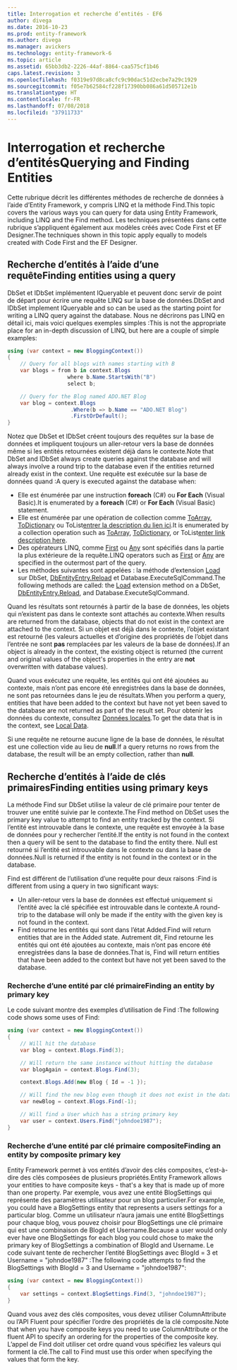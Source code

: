 ```yaml
---
title: Interrogation et recherche d’entités - EF6
author: divega
ms.date: 2016-10-23
ms.prod: entity-framework
ms.author: divega
ms.manager: avickers
ms.technology: entity-framework-6
ms.topic: article
ms.assetid: 65bb3db2-2226-44af-8864-caa575cf1b46
caps.latest.revision: 3
ms.openlocfilehash: f0319e97d8ca8cfc9c90dac51d2ecbe7a29c1929
ms.sourcegitcommit: f05e7b62584cf228f17390bb086a61d505712e1b
ms.translationtype: HT
ms.contentlocale: fr-FR
ms.lasthandoff: 07/08/2018
ms.locfileid: "37911733"
---
```

# <a name="querying-and-finding-entities"></a><span data-ttu-id="04e65-102">Interrogation et recherche d’entités</span><span class="sxs-lookup"><span data-stu-id="04e65-102">Querying and Finding Entities</span></span>
<span data-ttu-id="04e65-103">Cette rubrique décrit les différentes méthodes de recherche de données à l’aide d’Entity Framework, y compris LINQ et la méthode Find.</span><span class="sxs-lookup"><span data-stu-id="04e65-103">This topic covers the various ways you can query for data using Entity Framework, including LINQ and the Find method.</span></span> <span data-ttu-id="04e65-104">Les techniques présentées dans cette rubrique s’appliquent également aux modèles créés avec Code First et EF Designer.</span><span class="sxs-lookup"><span data-stu-id="04e65-104">The techniques shown in this topic apply equally to models created with Code First and the EF Designer.</span></span>  

## <a name="finding-entities-using-a-query"></a><span data-ttu-id="04e65-105">Recherche d’entités à l’aide d’une requête</span><span class="sxs-lookup"><span data-stu-id="04e65-105">Finding entities using a query</span></span>  

<span data-ttu-id="04e65-106">DbSet et IDbSet implémentent IQueryable et peuvent donc servir de point de départ pour écrire une requête LINQ sur la base de données.</span><span class="sxs-lookup"><span data-stu-id="04e65-106">DbSet and IDbSet implement IQueryable and so can be used as the starting point for writing a LINQ query against the database.</span></span> <span data-ttu-id="04e65-107">Nous ne décrirons pas LINQ en détail ici, mais voici quelques exemples simples :</span><span class="sxs-lookup"><span data-stu-id="04e65-107">This is not the appropriate place for an in-depth discussion of LINQ, but here are a couple of simple examples:</span></span>  

``` csharp
using (var context = new BloggingContext())
{
    // Query for all blogs with names starting with B
    var blogs = from b in context.Blogs
                   where b.Name.StartsWith("B")
                   select b;

    // Query for the Blog named ADO.NET Blog
    var blog = context.Blogs
                    .Where(b => b.Name == "ADO.NET Blog")
                    .FirstOrDefault();
}
```  

<span data-ttu-id="04e65-108">Notez que DbSet et IDbSet créent toujours des requêtes sur la base de données et impliquent toujours un aller-retour vers la base de données même si les entités retournées existent déjà dans le contexte.</span><span class="sxs-lookup"><span data-stu-id="04e65-108">Note that DbSet and IDbSet always create queries against the database and will always involve a round trip to the database even if the entities returned already exist in the context.</span></span> <span data-ttu-id="04e65-109">Une requête est exécutée sur la base de données quand :</span><span class="sxs-lookup"><span data-stu-id="04e65-109">A query is executed against the database when:</span></span>  

- <span data-ttu-id="04e65-110">Elle est énumérée par une instruction **foreach** (C#) ou **For Each** (Visual Basic).</span><span class="sxs-lookup"><span data-stu-id="04e65-110">It is enumerated by a **foreach** (C#) or **For Each** (Visual Basic) statement.</span></span>  
- <span data-ttu-id="04e65-111">Elle est énumérée par une opération de collection comme [ToArray](https://msdn.microsoft.com/library/bb298736), [ToDictionary](https://msdn.microsoft.com/library/system.linq.enumerable.todictionary) ou ToList[entrer la description du lien ici](https://msdn.microsoft.com/library/bb342261).</span><span class="sxs-lookup"><span data-stu-id="04e65-111">It is enumerated by a collection operation such as [ToArray](https://msdn.microsoft.com/library/bb298736), [ToDictionary](https://msdn.microsoft.com/library/system.linq.enumerable.todictionary), or ToList[enter link description here](https://msdn.microsoft.com/library/bb342261).</span></span>  
- <span data-ttu-id="04e65-112">Des opérateurs LINQ, comme [First](https://msdn.microsoft.com/library/bb291976) ou [Any](https://msdn.microsoft.com/library/bb337697) sont spécifiés dans la partie la plus extérieure de la requête.</span><span class="sxs-lookup"><span data-stu-id="04e65-112">LINQ operators such as [First](https://msdn.microsoft.com/library/bb291976) or [Any](https://msdn.microsoft.com/library/bb337697) are specified in the outermost part of the query.</span></span>  
- <span data-ttu-id="04e65-113">Les méthodes suivantes sont appelées : la méthode d’extension [Load](https://msdn.microsoft.com/library/system.data.entity.dbextensions.load) sur DbSet, [DbEntityEntry.Reload](https://msdn.microsoft.com/library/system.data.entity.infrastructure.dbentityentry.reload.aspx) et Database.ExecuteSqlCommand.</span><span class="sxs-lookup"><span data-stu-id="04e65-113">The following methods are called: the [Load](https://msdn.microsoft.com/library/system.data.entity.dbextensions.load) extension method on a DbSet, [DbEntityEntry.Reload](https://msdn.microsoft.com/library/system.data.entity.infrastructure.dbentityentry.reload.aspx), and Database.ExecuteSqlCommand.</span></span>  

<span data-ttu-id="04e65-114">Quand les résultats sont retournés à partir de la base de données, les objets qui n’existent pas dans le contexte sont attachés au contexte.</span><span class="sxs-lookup"><span data-stu-id="04e65-114">When results are returned from the database, objects that do not exist in the context are attached to the context.</span></span> <span data-ttu-id="04e65-115">Si un objet est déjà dans le contexte, l’objet existant est retourné (les valeurs actuelles et d’origine des propriétés de l’objet dans l’entrée ne sont **pas** remplacées par les valeurs de la base de données).</span><span class="sxs-lookup"><span data-stu-id="04e65-115">If an object is already in the context, the existing object is returned (the current and original values of the object's properties in the entry are **not** overwritten with database values).</span></span>  

<span data-ttu-id="04e65-116">Quand vous exécutez une requête, les entités qui ont été ajoutées au contexte, mais n’ont pas encore été enregistrées dans la base de données, ne sont pas retournées dans le jeu de résultats.</span><span class="sxs-lookup"><span data-stu-id="04e65-116">When you perform a query, entities that have been added to the context but have not yet been saved to the database are not returned as part of the result set.</span></span> <span data-ttu-id="04e65-117">Pour obtenir les données du contexte, consultez [Données locales](~/ef6/querying/local-data.md).</span><span class="sxs-lookup"><span data-stu-id="04e65-117">To get the data that is in the context, see [Local Data](~/ef6/querying/local-data.md).</span></span>  

<span data-ttu-id="04e65-118">Si une requête ne retourne aucune ligne de la base de données, le résultat est une collection vide au lieu de **null**.</span><span class="sxs-lookup"><span data-stu-id="04e65-118">If a query returns no rows from the database, the result will be an empty collection, rather than **null**.</span></span>  

## <a name="finding-entities-using-primary-keys"></a><span data-ttu-id="04e65-119">Recherche d’entités à l’aide de clés primaires</span><span class="sxs-lookup"><span data-stu-id="04e65-119">Finding entities using primary keys</span></span>  

<span data-ttu-id="04e65-120">La méthode Find sur DbSet utilise la valeur de clé primaire pour tenter de trouver une entité suivie par le contexte.</span><span class="sxs-lookup"><span data-stu-id="04e65-120">The Find method on DbSet uses the primary key value to attempt to find an entity tracked by the context.</span></span> <span data-ttu-id="04e65-121">Si l’entité est introuvable dans le contexte, une requête est envoyée à la base de données pour y rechercher l’entité.</span><span class="sxs-lookup"><span data-stu-id="04e65-121">If the entity is not found in the context then a query will be sent to the database to find the entity there.</span></span> <span data-ttu-id="04e65-122">Null est retourné si l’entité est introuvable dans le contexte ou dans la base de données.</span><span class="sxs-lookup"><span data-stu-id="04e65-122">Null is returned if the entity is not found in the context or in the database.</span></span>  

<span data-ttu-id="04e65-123">Find est différent de l’utilisation d’une requête pour deux raisons :</span><span class="sxs-lookup"><span data-stu-id="04e65-123">Find is different from using a query in two significant ways:</span></span>  

- <span data-ttu-id="04e65-124">Un aller-retour vers la base de données est effectué uniquement si l’entité avec la clé spécifiée est introuvable dans le contexte.</span><span class="sxs-lookup"><span data-stu-id="04e65-124">A round-trip to the database will only be made if the entity with the given key is not found in the context.</span></span>  
- <span data-ttu-id="04e65-125">Find retourne les entités qui sont dans l’état Added.</span><span class="sxs-lookup"><span data-stu-id="04e65-125">Find will return entities that are in the Added state.</span></span> <span data-ttu-id="04e65-126">Autrement dit, Find retourne les entités qui ont été ajoutées au contexte, mais n’ont pas encore été enregistrées dans la base de données.</span><span class="sxs-lookup"><span data-stu-id="04e65-126">That is, Find will return entities that have been added to the context but have not yet been saved to the database.</span></span>  
### <a name="finding-an-entity-by-primary-key"></a><span data-ttu-id="04e65-127">Recherche d’une entité par clé primaire</span><span class="sxs-lookup"><span data-stu-id="04e65-127">Finding an entity by primary key</span></span>  

<span data-ttu-id="04e65-128">Le code suivant montre des exemples d’utilisation de Find :</span><span class="sxs-lookup"><span data-stu-id="04e65-128">The following code shows some uses of Find:</span></span>  

``` csharp
using (var context = new BloggingContext())
{
    // Will hit the database
    var blog = context.Blogs.Find(3);

    // Will return the same instance without hitting the database
    var blogAgain = context.Blogs.Find(3);

    context.Blogs.Add(new Blog { Id = -1 });

    // Will find the new blog even though it does not exist in the database
    var newBlog = context.Blogs.Find(-1);

    // Will find a User which has a string primary key
    var user = context.Users.Find("johndoe1987");
}
```  

### <a name="finding-an-entity-by-composite-primary-key"></a><span data-ttu-id="04e65-129">Recherche d’une entité par clé primaire composite</span><span class="sxs-lookup"><span data-stu-id="04e65-129">Finding an entity by composite primary key</span></span>  

<span data-ttu-id="04e65-130">Entity Framework permet à vos entités d’avoir des clés composites, c’est-à-dire des clés composées de plusieurs propriétés.</span><span class="sxs-lookup"><span data-stu-id="04e65-130">Entity Framework allows your entities to have composite keys - that's a key that is made up of more than one property.</span></span> <span data-ttu-id="04e65-131">Par exemple, vous avez une entité BlogSettings qui représente des paramètres utilisateur pour un blog particulier.</span><span class="sxs-lookup"><span data-stu-id="04e65-131">For example, you could have a BlogSettings entity that represents a users settings for a particular blog.</span></span> <span data-ttu-id="04e65-132">Comme un utilisateur n’aura jamais une entité BlogSettings pour chaque blog, vous pouvez choisir pour BlogSettings une clé primaire qui est une combinaison de BlogId et Username.</span><span class="sxs-lookup"><span data-stu-id="04e65-132">Because a user would only ever have one BlogSettings for each blog you could chose to make the primary key of BlogSettings a combination of BlogId and Username.</span></span> <span data-ttu-id="04e65-133">Le code suivant tente de rechercher l’entité BlogSettings avec BlogId = 3 et Username = "johndoe1987" :</span><span class="sxs-lookup"><span data-stu-id="04e65-133">The following code attempts to find the BlogSettings with BlogId = 3 and Username = "johndoe1987":</span></span>  

``` csharp  
using (var context = new BloggingContext())
{
    var settings = context.BlogSettings.Find(3, "johndoe1987");
}
```  

<span data-ttu-id="04e65-134">Quand vous avez des clés composites, vous devez utiliser ColumnAttribute ou l’API Fluent pour spécifier l’ordre des propriétés de la clé composite.</span><span class="sxs-lookup"><span data-stu-id="04e65-134">Note that when you have composite keys you need to use ColumnAttribute or the fluent API to specify an ordering for the properties of the composite key.</span></span> <span data-ttu-id="04e65-135">L’appel de Find doit utiliser cet ordre quand vous spécifiez les valeurs qui forment la clé.</span><span class="sxs-lookup"><span data-stu-id="04e65-135">The call to Find must use this order when specifying the values that form the key.</span></span>  
